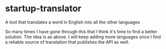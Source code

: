 # startup-translator
A tool that translates a word in English into all the other languages

So many times I have gone through this that I think it's time to find a better solution. The idea is as above. 
I will keep adding more languages once I find a reliable source of translation that publishes the API as well.
